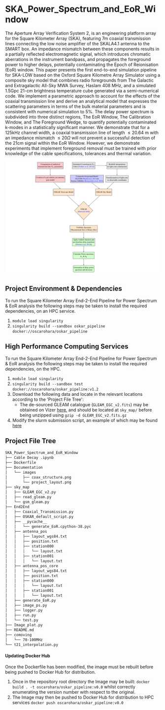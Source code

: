 # SKA_Power_Spectrum_and_EoR_Window

The Aperture Array Verification System 2, is an engineering platform array for the Square Kilometer Array (SKA), 
featuring 7m coaxial transmission lines connecting the low noise amplifier of the SKALA4.1 antenna to the SMART box. An 
impedance mismatch between these components results in a partially reflected electromagnetic signal, which introduces 
chromatic aberrations in the instrument bandpass, and propagates the foreground power to higher delays, potentially 
contaminating the Epoch of Reionisation (EoR) window. This paper presents the first end-to-end simulation pipeline for 
SKA-LOW based on the Oxford Square Kilometre Array Simulator using a composite sky model that combines radio foregrounds
from The Galactic and Extragalactic All-Sky MWA Survey, Haslam $408$ MHz, and a simulated 1.5Gpc 21-cm brightness 
temperature cube generated via a semi-numerical code. We implement a parametric approach to account for the effects of 
the coaxial transmission line and derive an analytical model that expresses the scattering parameters in terms of the 
bulk material parameters and is consistent with numerical simulation to 5%. The delay power spectrum is subdivided into 
three distinct regions, The EoR Window, The Calibration Window, and The Foreground Wedge, to quantify potentially 
contaminated k-modes in a statistically significant manner. We demonstrate that for a 125kHz channel width, a coaxial 
transmission line of length $\leq 20.64$ m with an impedance mismatch $\leq 20\Omega$ will not prevent a successful 
detection of the 21cm signal within the EoR Window. However, we demonstrate experiments that implement foreground 
removal must be trained with prior knowledge of the cable specifications, tolerances and thermal variation.

![img.png](Documentation/images/pipeline.png)

Project Environment & Dependencies 
----------------------------------
To run the Square Kilometer Array End-2-End Pipeline for Power Spectrum & EoR analysis the following steps may be taken
to install the required dependencies, on an HPC service.
1. ``module load singularity``
2. ``singularity build --sandbox oskar_pipeline docker://oscarohara/oskar_pipeline``


High Performance Computing Services
-------
To run the Square Kilometer Array End-2-End Pipeline for Power Spectrum & EoR analysis the following steps may be taken to install the required dependencies, on the HPC. 

1. ``module load singularity``
2. ``singularity build --sandbox test docker://oscarohara/oskar_pipeline:v1.2``
3. Download the following data and locate in the relevant locations according to the 'Project File Tree':
    - The de-sourced GLEAM catalogue (``GLEAM_EGC_v2.fits``) may be obtained on Vizer [here](http://cdsarc.u-strasbg.fr/viz-bin/Cat?VIII/100#/browse), and should be located at ``sky_map/`` before being unzipped using ``gzip -d GLEAM_EGC_v2.fits.gz``
4. Modify the slurm submission script, an example of which may be found [here](https://github.com/oharao/SKA_Power_Spectrum_and_EoR_Window/blob/main/Documentation/slurm_ska_pipeline_example.txt)


Project File Tree
------------------

```
SKA_Power_Spectrum_and_EoR_Window
├── Cable Decay .ipynb
├── Dockerfile
├── Documentation
│   └── images
│       ├── coax_structure.png
│       └── project_layout.png
├── sky_map
│   ├── GLEAM_EGC_v2.py
│   ├── read_gleam.py
│   └── gsm_gleam.py
├── End2End
│   ├── Coaxial_Transmission.py
│   ├── OSKAR_default_script.py
│   ├── __pycache__
│   │   └── generate_EoR.cpython-38.pyc
│   ├── antenna_pos
│   │   ├── layout_wgs84.txt
│   │   ├── position.txt
│   │   ├── station000
│   │   │   └── layout.txt
│   │   ├── station001
│   │   │   └── layout.txt
│   ├── antenna_pos_core
│   │   ├── layout_wgs84.txt
│   │   ├── position.txt
│   │   ├── station000
│   │   │   └── layout.txt
│   │   ├── station001
│   │   │   └── layout.txt
│   ├── generate_EoR.py
│   ├── image_ps.py
│   ├── logger.py
│   ├── run.py
│   └── test.py
├── Image_plot.py
├── README.md
├── comoving
│   └── 70-100MHz
└── t21_interpolation.py
```

#### Updating Docker Hub 
Once the Dockerfile has been modified, the image must be rebuilt before being pushed to Docker Hub for distribution. 
1. Once in the repository root directory the Image may be built: ``docker build . -t oscarohara/oskar_pipeline:v0.0`` 
whilst correctly enumerating the version number with respect to the original. 
2. The Image may then be pushed to Docker Hub for distribution to HPC services
``docker push oscarohara/oskar_pipeline:v0.0`` 

